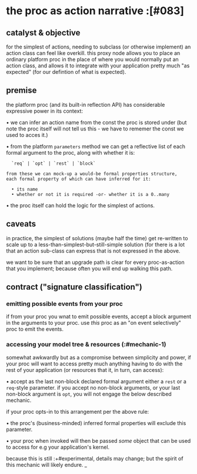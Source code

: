 # the proc as action narrative :[#083]


## catalyst & objective

for the simplest of actions, needing to subclass (or otherwise
implement) an action class can feel like overkill. this proxy node
allows you to place an ordinary platform proc in the place of where you
would normally put an action class, and allows it to integrate with your
application pretty much "as expected" (for our defintion of what is
expected).




## premise

the platform proc (and its built-in reflection API) has considerable
expressive power in its context:

  • we can infer an action name from the const the proc is stored under
    (but note the proc itself will not tell us this - we have to rememer
     the const we used to acces it.)


  • from the platform `parameters` method we can get a reflective list of
    each formal argument to the proc, along with whether it is:

      `req` | `opt` | `rest` | `block`

    from these we can mock-up a would-be formal properties structure,
    each formal property of which can have inferred for it:

      • its name
      • whether or not it is required -or- whether it is a 0..many


  • the proc itself can hold the logic for the simplest of actions.




## caveats

in practice, the simplest of solutions (maybe half the time) get
re-written to scale up to a less-than-simplest-but-still-simple
solution (for there is a lot that an action sub-class can express that
is not expressed in the above.

we want to be sure that an upgrade path is clear for every
proc-as-action that you implement; because often you will end up walking
this path.




## contract ("signature classification")

### emitting possible events from your proc

if from your proc you wnat to emit possible events, accept a block
argument in the arguments to your proc. use *this* proc as an
"on event selectively" proc to emit the events.




### accessing your model tree & resources (:#mechanic-1)

somewhat awkwardly but as a compromise between simplicity and power, if
your proc will want to access pretty much anything having to do with the
rest of your application (or resources that it, in turn, can access):

  • accept as the last non-block declared formal argument either a
    `rest` or a `req`-style parameter. if you accept no non-block
    arguments, or your last non-block argument is `opt`, you will
    not engage the below described mechanic.

if your proc opts-in to this arrangement per the above rule:

  • the proc's (business-minded) inferred formal properties will
    exclude this parameter.

  • your proc when invoked will then be passed *some* object that
    can be used to access for e.g your application's kernel.

because this is still :+#experimental, details may change; but the spirit
of this mechanic will likely endure.
_
